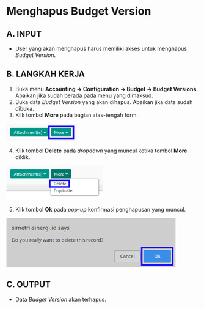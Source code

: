 # Menghapus Budget Version

## A. INPUT

* User yang akan menghapus harus memiliki akses untuk menghapus *Budget Version*.

## B. LANGKAH KERJA

1. Buka menu **Accounting -> Configuration -> Budget -> Budget Versions**. Abaikan jika sudah berada pada menu yang dimaksud.
2. Buka data *Budget Version* yang akan dihapus. Abaikan jika data sudah dibuka.
3. Klik tombol **More** pada bagian atas-tengah form.

![](../../../img/budget-version/tombol-more.png)

4. Klik tombol **Delete** pada *dropdown* yang muncul ketika tombol **More** diklik.

![](../../../img/budget-version/tombol-more-delete.png)

5. Klik tombol **Ok** pada *pop-up* konfirmasi penghapusan yang muncul.

![](../../../img/budget-version/pop-up-konfirmasi-delete.png)

## C. OUTPUT

* Data *Budget Version* akan terhapus.
